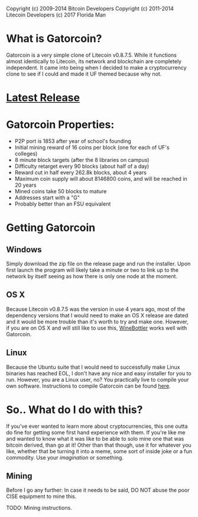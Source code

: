 Copyright (c) 2009-2014 Bitcoin Developers Copyright (c) 2011-2014 Litecoin Developers (c) 2017 Florida Man

# What is Gatorcoin?
Gatorcoin is a very simple clone of Litecoin v0.8.7.5. While it functions almost identically to Litecoin, its network and blockchain are completely independent. It came into being when I decided to make a cryptocurrency clone to see if I could and made it UF themed because why not. 

# [Latest Release](https://github.com/schyczewski/gatorcoin/releases/tag/v0.1)

# Gatorcoin Properties:
- P2P port is 1853 after year of school's founding
- Initial mining reward of 16 coins per block (one for each of UF's colleges)
- 8 minute block targets (after the 8 libraries on campus)
- Difficulty retarget every 90 blocks (about half of a day)
- Reward cut in half every 262.8k blocks, about 4 years
- Maximum coin supply will about 8146800 coins, and will be reached in 20 years
- Mined coins take 50 blocks to mature
- Addresses start with a "G"
- Probably better than an FSU equivalent

# Getting Gatorcoin

## Windows
Simply download the zip file on the release page and run the installer. Upon first launch the program will likely take a minute or two to link up to the network by itself seeing as how there is only one node at the moment. 

## OS X 
Because Litecoin v0.8.7.5 was the version in use 4 years ago, most of the dependency versions that I would need to make an OS X release are dated and it would be more trouble than it's worth to try and make one. However, if you are on OS X and will still like to use this, [WineBottler](http://winebottler.kronenberg.org/) works well with Gatorcoin. 

## Linux
Because the Ubuntu suite that I would need to successfully make Linux binaries has reached EOL, I don't have any nice and easy installer for you to run. However, you are a Linux user, no? You practically live to compile your own software. Instructions to compile Gatorcoin can be found [here](doc/build-unix.md). 

# So.. What do I do with this?
If you've ever wanted to learn more about cryptocurrencies, this one outta do fine for getting some first hand experience with them. If you're like me and wanted to know what it was like to be able to solo mine one that was bitcoin derived, than go at it! Other than that though, use it for whatever you like, whether that be turning it into a meme, some sort of inside joke or a fun commodity. Use your *imagination* or something. 

## Mining
Before I go any further: In case it needs to be said, DO NOT abuse the poor CISE equipment to mine this. 

TODO: Mining instructions. 

